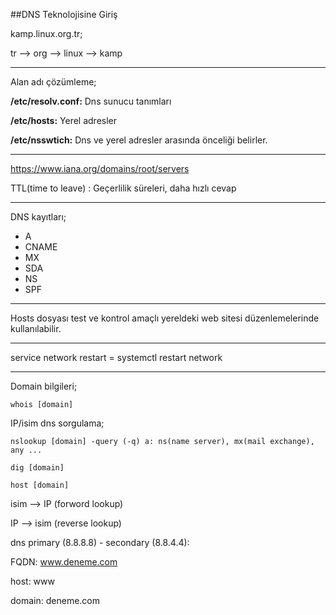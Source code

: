 ##DNS Teknolojisine Giriş

kamp.linux.org.tr;

tr --> org --> linux --> kamp

---

Alan adı çözümleme;

**/etc/resolv.conf:** Dns sunucu tanımları

**/etc/hosts:** Yerel adresler

**/etc/nsswtich:** Dns ve yerel adresler arasında önceliği belirler.

---

https://www.iana.org/domains/root/servers 

TTL(time to leave) : Geçerlilik süreleri, daha hızlı cevap

---

DNS kayıtları;

* A
* CNAME
* MX
* SDA
* NS
* SPF

---

Hosts dosyası test ve kontrol amaçlı yereldeki web sitesi düzenlemelerinde kullanılabilir.

---

service network restart = systemctl restart network

---

Domain bilgileri;

	whois [domain]

IP/isim dns sorgulama;

	nslookup [domain] -query (-q) a: ns(name server), mx(mail exchange), any ...
 
	dig [domain]
 
	host [domain]

isim --> IP  (forword lookup)

IP --> isim  (reverse lookup)

dns primary (8.8.8.8) - secondary (8.8.4.4):




FQDN: www.deneme.com

host: www

domain: deneme.com


